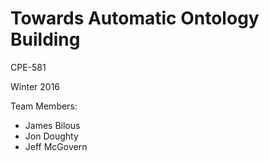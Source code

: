 # Towards Automatic Ontology Building
CPE-581

Winter 2016

Team Members:
* James Bilous
* Jon Doughty
* Jeff McGovern
